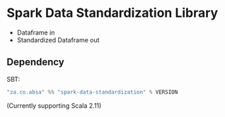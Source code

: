 # Spark Data Standardization Library

- Dataframe in 
- Standardized Dataframe out

## Dependency
SBT:
```sbt
"za.co.absa" %% "spark-data-standardization" % VERSION 
```

(Currently supporting Scala 2.11)
